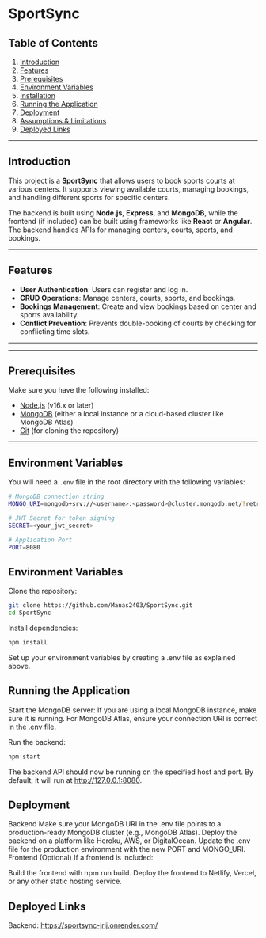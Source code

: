 # SportSync


## Table of Contents
1. [Introduction](#introduction)
2. [Features](#features)
3. [Prerequisites](#prerequisites)
4. [Environment Variables](#environment-variables)
5. [Installation](#installation)
6. [Running the Application](#running-the-application)
7. [Deployment](#deployment)
8. [Assumptions & Limitations](#assumptions--limitations)
9. [Deployed Links](#deployed-links)

---

## Introduction
This project is a **SportSync** that allows users to book sports courts at various centers. It supports viewing available courts, managing bookings, and handling different sports for specific centers.

The backend is built using **Node.js**, **Express**, and **MongoDB**, while the frontend (if included) can be built using frameworks like **React** or **Angular**. The backend handles APIs for managing centers, courts, sports, and bookings.

---

## Features
- **User Authentication**: Users can register and log in.
- **CRUD Operations**: Manage centers, courts, sports, and bookings.
- **Bookings Management**: Create and view bookings based on center and sports availability.
- **Conflict Prevention**: Prevents double-booking of courts by checking for conflicting time slots.

---

---

## Prerequisites
Make sure you have the following installed:
- [Node.js](https://nodejs.org/) (v16.x or later)
- [MongoDB](https://www.mongodb.com/) (either a local instance or a cloud-based cluster like MongoDB Atlas)
- [Git](https://git-scm.com/) (for cloning the repository)

---

## Environment Variables
You will need a `.env` file in the root directory with the following variables:

```bash
# MongoDB connection string
MONGO_URI=mongodb+srv://<username>:<password>@cluster.mongodb.net/?retryWrites=true&w=majority

# JWT Secret for token signing
SECRET=<your_jwt_secret>

# Application Port
PORT=8080
```

## Environment Variables
Clone the repository:

```bash
git clone https://github.com/Manas2403/SportSync.git
cd SportSync
```
Install dependencies:

```bash
npm install
```
Set up your environment variables by creating a .env file as explained above.



## Running the Application
Start the MongoDB server: If you are using a local MongoDB instance, make sure it is running. For MongoDB Atlas, ensure your connection URI is correct in the .env file.

Run the backend:

```bash
npm start
```
The backend API should now be running on the specified host and port. By default, it will run at http://127.0.0.1:8080.



## Deployment
Backend
Make sure your MongoDB URI in the .env file points to a production-ready MongoDB cluster (e.g., MongoDB Atlas).
Deploy the backend on a platform like Heroku, AWS, or DigitalOcean.
Update the .env file for the production environment with the new PORT and MONGO_URI.
Frontend (Optional)
If a frontend is included:

Build the frontend with npm run build.
Deploy the frontend to Netlify, Vercel, or any other static hosting service.




## Deployed Links
Backend: https://sportsync-jrij.onrender.com/
